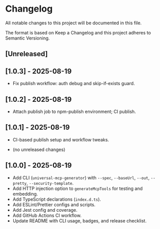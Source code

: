 # Changelog

All notable changes to this project will be documented in this file.

The format is based on Keep a Changelog and this project adheres to Semantic Versioning.

## [Unreleased]

## [1.0.3] - 2025-08-19
- Fix publish workflow: auth debug and skip-if-exists guard.


## [1.0.2] - 2025-08-19
- Attach publish job to npm-publish environment; CI publish.


## [1.0.1] - 2025-08-19
- CI-based publish setup and workflow tweaks.

- (no unreleased changes)

## [1.0.0] - 2025-08-19
- Add CLI (`universal-mcp-generator`) with `--spec`, `--baseUrl`, `--out`, `--pretty`, `--security-template`.
- Add HTTP injection option to `generateMcpTools` for testing and embedding.
- Add TypeScript declarations (`index.d.ts`).
- Add ESLint/Prettier configs and scripts.
- Add Jest config and coverage.
- Add GitHub Actions CI workflow.
- Update README with CLI usage, badges, and release checklist.

